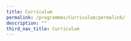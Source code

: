 ```yaml
---
title: Curriculum
permalink: /programmes/Curriculum/permalink/
description: ""
third_nav_title: Curriculum
---
```

